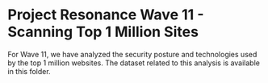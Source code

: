 # Project Resonance Wave 11 - Scanning Top 1 Million Sites

For Wave 11, we have analyzed the security posture and technologies used by the top 1 million websites. The dataset related to this analysis is available in this folder.